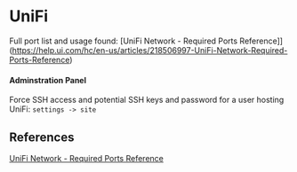 # UniFi


Full port list and usage found: [UniFi Network - Required Ports Reference]](https://help.ui.com/hc/en-us/articles/218506997-UniFi-Network-Required-Ports-Reference)

#### Adminstration Panel

Force SSH access and potential SSH keys and password for a user hosting UniFi:
`settings -> site`


## References

[UniFi Network - Required Ports Reference](https://help.ui.com/hc/en-us/articles/218506997-UniFi-Network-Required-Ports-Reference)